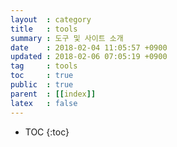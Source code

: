 ```yaml
---
layout  : category
title   : tools
summary : 도구 및 사이트 소개
date    : 2018-02-04 11:05:57 +0900
updated : 2018-02-06 07:05:19 +0900
tag     : tools
toc     : true
public  : true
parent  : [[index]]
latex   : false
---
```

* TOC
{:toc}

